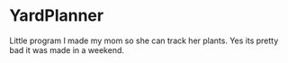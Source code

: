 # YardPlanner

Little program I made my mom so she can track her plants. Yes its pretty bad it was made in a weekend.
